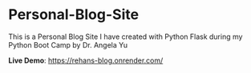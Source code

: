 # Personal-Blog-Site
This is a Personal Blog Site I have created with Python Flask during my Python Boot Camp by Dr. Angela Yu


<b>Live Demo</b>: https://rehans-blog.onrender.com/
